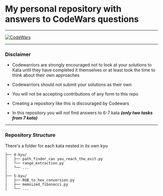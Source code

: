 # My personal repository with answers to CodeWars questions

___________________________________________________________

[![CodeWars](https://www.codewars.com/users/5ato/badges/large)](https://www.codewars.com/users/5ato 'My Honor Badge')

___________________________________________________________

### Disclaimer

- Codewarriors are strongly encouraged not to look at your solutions to Kata until they have completed it themselves or at least took the time to think about their own approaches

* Codewarriors should not submit your solutions as their own

- You will not be accepting contributions of any form to this repo

* Creating a repository like this is discouraged by Codewars

- In this repository you will not find answers to 6-7 kata ___(only two tasks from 7 kata)___

____________________________________________________________

### Repository Structure

There's a folder for each kata nested in its own kyu

```ascii
├── 4-kyu/
│   ├── path_finder_can you_reach_the_exit.py
│   └── range_extraction.py
│   └── ...
|
├── 5-kyu/
│   ├── RGB_to_hex_conversion.py
|   ├── memoized_fibonacci.py
│   └── ...
```
